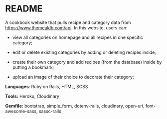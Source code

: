 # README

  A cookbook website that pulls recipe and category data from https://www.themealdb.com/api. In this website, users can:
  
  * view all categories on homepage and all recipes in one specific category;

  * edit or delete existing categories by adding or deleting recipes inside;
    
  * create their own category and add recipes (from the database) inside by putting a bookmark;
    
  * upload an image of their choice to decorate their category;

**Languages**: Ruby on Rails, HTML, SCSS

**Tools:** Heroku, Cloudinary

**Gemfile:** bootstrap, simple_form, dotenv-rails, cloudinary, open-uri, font-awesome-sass, sassc-rails
